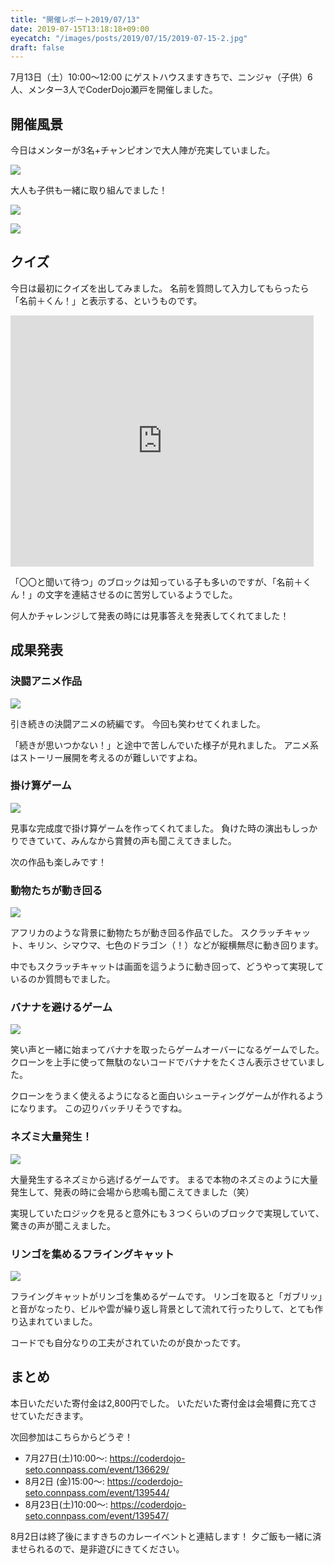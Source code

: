 ```yaml
---
title: "開催レポート2019/07/13"
date: 2019-07-15T13:18:18+09:00
eyecatch: "/images/posts/2019/07/15/2019-07-15-2.jpg"
draft: false
---
```


7月13日（土）10:00〜12:00 にゲストハウスますきちで、ニンジャ（子供）6人、メンター3人でCoderDojo瀬戸を開催しました。

## 開催風景

今日はメンターが3名+チャンピオンで大人陣が充実していました。

![](/images/posts/2019/07/15/2019-07-15-4.jpg)

大人も子供も一緒に取り組んでました！

![](/images/posts/2019/07/15/2019-07-15-2.jpg)

![](/images/posts/2019/07/15/2019-07-15-3.jpg)

## クイズ

今日は最初にクイズを出してみました。
名前を質問して入力してもらったら「名前＋くん！」と表示する、というものです。

<iframe src="https://scratch.mit.edu/projects/320763684/embed" allowtransparency="true" width="485" height="402" frameborder="0" scrolling="no" allowfullscreen></iframe>

「〇〇と聞いて待つ」のブロックは知っている子も多いのですが、「名前＋くん！」の文字を連結させるのに苦労しているようでした。

何人かチャレンジして発表の時には見事答えを発表してくれてました！

## 成果発表

### 決闘アニメ作品

![](/images/posts/2019/07/15/2019-07-15-6.jpg)

引き続きの決闘アニメの続編です。
今回も笑わせてくれました。

「続きが思いつかない！」と途中で苦しんでいた様子が見れました。
アニメ系はストーリー展開を考えるのが難しいですよね。

### 掛け算ゲーム

![](/images/posts/2019/07/15/2019-07-15-7.jpg)

見事な完成度で掛け算ゲームを作ってくれてました。
負けた時の演出もしっかりできていて、みんなから賞賛の声も聞こえてきました。

次の作品も楽しみです！

### 動物たちが動き回る

![](/images/posts/2019/07/15/2019-07-15-8.jpg)

アフリカのような背景に動物たちが動き回る作品でした。
スクラッチキャット、キリン、シマウマ、七色のドラゴン（！）などが縦横無尽に動き回ります。

中でもスクラッチキャットは画面を這うように動き回って、どうやって実現しているのか質問もでました。

### バナナを避けるゲーム

![](/images/posts/2019/07/15/2019-07-15-11.jpg)

笑い声と一緒に始まってバナナを取ったらゲームオーバーになるゲームでした。
クローンを上手に使って無駄のないコードでバナナをたくさん表示させていました。

クローンをうまく使えるようになると面白いシューティングゲームが作れるようになります。
この辺りバッチリそうですね。

### ネズミ大量発生！

![](/images/posts/2019/07/15/2019-07-15-9.jpg)

大量発生するネズミから逃げるゲームです。
まるで本物のネズミのように大量発生して、発表の時に会場から悲鳴も聞こえてきました（笑）

実現していたロジックを見ると意外にも３つくらいのブロックで実現していて、驚きの声が聞こえました。

### リンゴを集めるフライングキャット

![](/images/posts/2019/07/15/2019-07-15-10.jpg)

フライングキャットがリンゴを集めるゲームです。
リンゴを取ると「ガブリッ」と音がなったり、ビルや雲が繰り返し背景として流れて行ったりして、とても作り込まれていました。

コードでも自分なりの工夫がされていたのが良かったです。

## まとめ

本日いただいた寄付金は2,800円でした。
いただいた寄付金は会場費に充てさせていただきます。


次回参加はこちらからどうぞ！

- 7月27日(土)10:00〜: https://coderdojo-seto.connpass.com/event/136629/
- 8月2日 (金)15:00〜: https://coderdojo-seto.connpass.com/event/139544/
- 8月23日(土)10:00〜: https://coderdojo-seto.connpass.com/event/139547/

8月2日は終了後にますきちのカレーイベントと連結します！
夕ご飯も一緒に済ませられるので、是非遊びにきてください。

